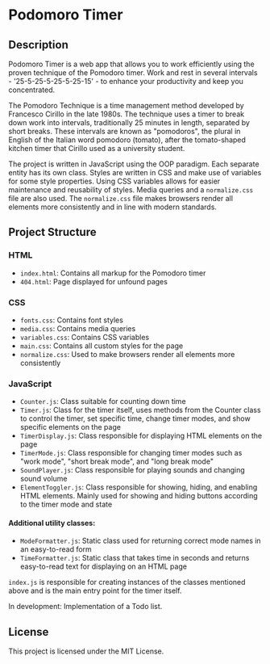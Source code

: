 # Podomoro Timer

## Description

Podomoro Timer is a web app that allows you to work efficiently using the proven technique of the Pomodoro timer. Work and rest in several intervals - '25-5-25-5-25-5-25-15' - to enhance your productivity and keep you concentrated.

The Pomodoro Technique is a time management method developed by Francesco Cirillo in the late 1980s. The technique uses a timer to break down work into intervals, traditionally 25 minutes in length, separated by short breaks. These intervals are known as "pomodoros", the plural in English of the Italian word pomodoro (tomato), after the tomato-shaped kitchen timer that Cirillo used as a university student.

The project is written in JavaScript using the OOP paradigm. Each separate entity has its own class. Styles are written in CSS and make use of variables for some style properties. Using CSS variables allows for easier maintenance and reusability of styles. Media queries and a `normalize.css` file are also used. The `normalize.css` file makes browsers render all elements more consistently and in line with modern standards.

## Project Structure

### HTML

- `index.html`: Contains all markup for the Pomodoro timer
- `404.html`: Page displayed for unfound pages

### CSS

- `fonts.css`: Contains font styles
- `media.css`: Contains media queries
- `variables.css`: Contains CSS variables
- `main.css`: Contains all custom styles for the page
- `normalize.css`: Used to make browsers render all elements more consistently

### JavaScript

- `Counter.js`: Class suitable for counting down time
- `Timer.js`: Class for the timer itself, uses methods from the Counter class to control the timer, set specific time, change timer modes, and show specific elements on the page
- `TimerDisplay.js`: Class responsible for displaying HTML elements on the page
- `TimerMode.js`: Class responsible for changing timer modes such as "work mode", "short break mode", and "long break mode"
- `SoundPlayer.js`: Class responsible for playing sounds and changing sound volume
- `ElementToggler.js`: Class responsible for showing, hiding, and enabling HTML elements. Mainly used for showing and hiding buttons according to the timer mode and state

#### Additional utility classes:

- `ModeFormatter.js`: Static class used for returning correct mode names in an easy-to-read form
- `TimeFormatter.js`: Static class that takes time in seconds and returns easy-to-read text for displaying on an HTML page

`index.js` is responsible for creating instances of the classes mentioned above and is the main entry point for the timer itself.

In development: Implementation of a Todo list.

## License

This project is licensed under the MIT License.
